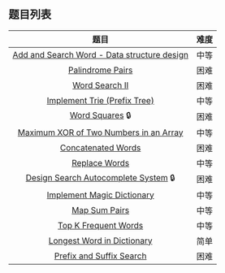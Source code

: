 ## 题目列表  
| 题目 | 难度 |  
|:---:|:---:|  
| [Add and Search Word - Data structure design](Add%20and%20Search%20Word%20-%20Data%20structure%20design/question.md) | 中等 |   
| [Palindrome Pairs](Palindrome%20Pairs/question.md) | 困难 |   
| [Word Search II](Word%20Search%20II/question.md) | 困难 |   
| [Implement Trie (Prefix Tree)](Implement%20Trie%20%28Prefix%20Tree%29/question.md) | 中等 |   
| [Word Squares](Word%20Squares/question.md) :lock: | 困难 |   
| [Maximum XOR of Two Numbers in an Array](Maximum%20XOR%20of%20Two%20Numbers%20in%20an%20Array/question.md) | 中等 |   
| [Concatenated Words](Concatenated%20Words/question.md) | 困难 |   
| [Replace Words](Replace%20Words/question.md) | 中等 |   
| [Design Search Autocomplete System](Design%20Search%20Autocomplete%20System/question.md) :lock: | 困难 |   
| [Implement Magic Dictionary](Implement%20Magic%20Dictionary/question.md) | 中等 |   
| [Map Sum Pairs](Map%20Sum%20Pairs/question.md) | 中等 |   
| [Top K Frequent Words](Top%20K%20Frequent%20Words/question.md) | 中等 |   
| [Longest Word in Dictionary](Longest%20Word%20in%20Dictionary/question.md) | 简单 |   
| [Prefix and Suffix Search](Prefix%20and%20Suffix%20Search/question.md) | 困难 |   
